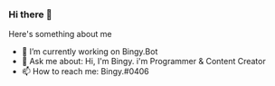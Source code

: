 ### Hi there 👋

Here's something about me

- 🔭 I’m currently working on Bingy.Bot
- 💬 Ask me about: Hi, I'm Bingy. i'm Programmer & Content Creator
- 📫 How to reach me: Bingy.#0406

